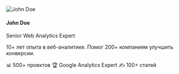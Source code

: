 <div class="author-box">
  <div class="author-avatar">
    <img src="../../assets/authors/john-doe.jpg" alt="John Doe" />
  </div>
  <div class="author-info">
    <h4 class="author-name">John Doe</h4>
    <p class="author-role">Senior Web Analytics Expert</p>
    <p class="author-bio">
      10+ лет опыта в веб-аналитике. Помог 200+ компаниям улучшить конверсии.
    </p>
    <div class="author-stats">
      <span class="stat">📊 500+ проектов</span>
      <span class="stat">🏆 Google Analytics Expert</span>
      <span class="stat">✍️ 100+ статей</span>
    </div>
  </div>
</div>